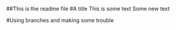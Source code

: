 ##This is the readme file
#A title
This is some text
Some new text

#Using branches and making some trouble
